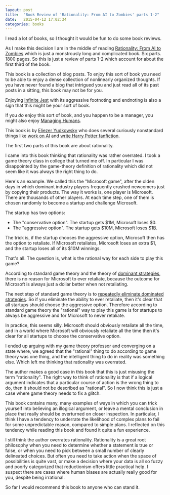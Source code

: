 ```yaml
---
layout: post
title:  "Book Review of 'Rationality: From AI to Zombies' parts 1-2"
date:   2015-04-12 17:02:34
categories: books
---
```

I read a lot of books, so I thought it would be fun to do some book reviews.

As I make this decision I am in the middle of reading
[Rationality: From AI to Zombies](http://www.amazon.com/Rationality-From-Zombies-Eliezer-Yudkowsky-ebook/dp/B00ULP6EW2) which is just a monstrously long and
complicated book. Six parts. 1800 pages. So this is just a review of
parts 1-2 which account for about the first third of the book.

This book is a collection of blog posts. To enjoy this sort of book
you need to be able to enjoy a dense collection of nonlinearly
organized thoughts. If you have never found a blog that intrigued you
and just read all of its past posts in a sitting, this book may not be
for you.

Enjoying [Infinite
Jest](http://www.amazon.com/Infinite-Jest-David-Foster-Wallace/dp/0316066524)
with its aggressive footnoting and endnoting is also a sign that this
might be your sort of book.

If you *do* enjoy this sort of book, and you happen to be a manager,
you might also enjoy [Managing
Humans](http://www.amazon.com/Managing-Humans-Humorous-Software-Engineering/dp/1430243147).

This book is by [Eliezer
Yudkowsky](http://en.wikipedia.org/wiki/Eliezer_Yudkowsky) who does
several curiously nonstandard things like [work on
AI](http://en.wikipedia.org/wiki/Machine_Intelligence_Research_Institute)
and [write Harry Potter fanfiction](https://www.fanfiction.net/s/5782108/1/Harry_Potter_and_the_Methods_of_Rationality).

The first two parts of this book are about rationality.

I came into this book thinking that rationality was rather
overrated. I took a game theory class in college that turned me
off. In particular I was disappointed by the game-theory definition of
rationality which did not seem like it was always the right thing to
do.

Here's an example. We called this the "Microsoft game", after the
olden days in which dominant industry players frequently crushed
newcomers just by copying their products. The way it works is, one
player is Microsoft. There are thousands of other players. At each
time step, one of them is chosen randomly to become a startup and
challenge Microsoft.

The startup has two options:

* The "conservative option". The startup gets $1M, Microsoft loses $0.
* The "aggressive option". The startup gets $10M, Microsoft loses $1B.

The trick is, if the startup chooses the aggressive option, Microsoft
then has the option to retaliate. If Microsoft retaliates, Microsoft
loses an extra $1, and the startup loses all of its $10M winnings.

That's all. The question is, what is the rational way for each side to
play this game?

According to standard game theory and the theory of [dominant
strategies](http://en.wikipedia.org/wiki/Strategic_dominance), there
is no reason for Microsoft to ever retaliate, because the outcome for
Microsoft is always just a dollar better when not retaliating.

The next step of standard game theory is to [repeatedly eliminate
dominated
strategies](http://en.wikipedia.org/wiki/Strategic_dominance#Iterated_elimination_of_dominated_strategies_). So
if you eliminate the ability to ever retaliate, then it's clear that
all startups should choose the aggressive option. Therefore according
to standard game theory the "rational" way to play this game is for
startups to always be aggressive and for Microsoft to never
retaliate.

In practice, this seems silly. Microsoft should obviously retaliate
all the time, and in a world where Microsoft will obviously retaliate
all the time then it's clear for all startups to choose the
conservative option.

I ended up arguing with my game theory professor and converging on a
state where, we agreed that the "rational" thing to do according to
game theory was one thing, and the intelligent thing to do in reality
was something else. Which left me thinking that rationality was
overrated.

The author makes a good case in this book that this is just misusing
the term "rationality". The right way to think of rationality is that
if a logical argument indicates that a particular course of action is
the wrong thing to do, then it should not be described as
"rational". So I now think this is just a case where game theory needs
to fix a glitch.

This book contains many, many examples of ways in which you can trick
yourself into believing an illogical argument, or leave a mental
conclusion in place that really should be overturned on closer
inspection. In particular, I think I have a tendency to underrate the
likelihood of complex plans to fail for some unpredictable reason,
compared to simple plans. I reflected on this tendency while reading
this book and found it quite a fun experience.

I still think the author overrates rationality. Rationality is a great
root philosophy when you need to determine whether a statement is true
or false, or when you need to pick between a small number of clearly
delineated choices. But often you need to take action when the space
of possibilities is quite vast, or make a decision where your data is
all so fuzzy and poorly categorized that reductionism offers little
practical help. I suspect there are cases where human biases are
actually really good for you, despite being irrational.

So far I would recommend this book to anyone who can stand it.